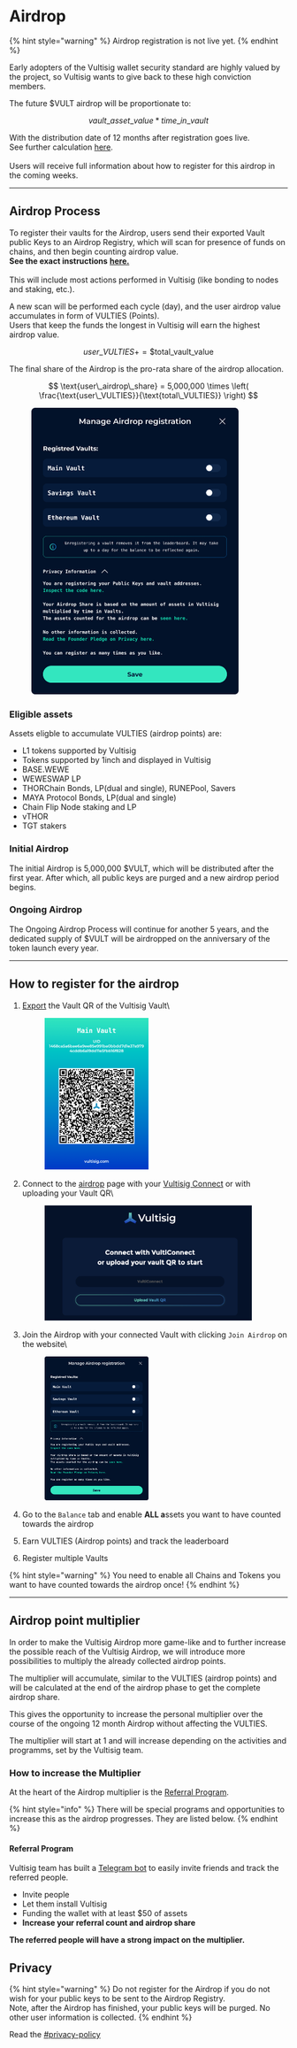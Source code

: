 # Airdrop

{% hint style="warning" %}
Airdrop registration is not live yet.
{% endhint %}

Early adopters of the Vultisig wallet security standard are highly valued by the project, so Vultisig wants to give back to these high conviction members.

The future $VULT airdrop will be proportionate to:

$$
vault\_asset\_value*time\_in\_vault
$$

With the distribution date of 12 months after registration goes live.\
See further calculation [here](airdrop.md#airdrop-process).\
\
Users will receive full information about how to register for this airdrop in the coming weeks.

***

## Airdrop Process

To register their vaults for the Airdrop, users send their exported Vault public Keys to an Airdrop Registry, which will scan for presence of funds on chains, and then begin counting airdrop value.\
**See the exact instructions** [**here.**](airdrop.md#how-to-register-for-the-airdrop)\
\
This will include most actions performed in Vultisig (like bonding to nodes and staking, etc.).

A new scan will be performed each cycle (day), and the user airdrop value accumulates in form of VULTIES (Points).\
Users that keep the funds the longest in Vultisig will earn the highest airdrop value.

$$
user\_VULTIES += \$\text{total\_vault\_value}
$$

The final share of the Airdrop is the pro-rata share of the airdrop allocation.

$$
\text{user\_airdrop\_share} = 5,000,000 \times \left( \frac{\text{user\_VULTIES}}{\text{total\_VULTIES}} \right)
$$

<figure><img src="../.gitbook/assets/image (14).png" alt="" width="375"><figcaption></figcaption></figure>

### Eligible assets

Assets eligble to accumulate VULTIES (airdrop points) are:

* L1 tokens supported by Vultisig
* Tokens supported by 1inch and displayed in Vultisig
* BASE.WEWE
* WEWESWAP LP
* THORChain Bonds, LP(dual and single), RUNEPool, Savers
* MAYA Protocol Bonds, LP(dual and single)
* Chain Flip Node staking and LP
* vTHOR
* TGT stakers

### Initial Airdrop

The initial Airdrop is 5,000,000 $VULT, which will be distributed after the first year. After which, all public keys are purged and a new airdrop period begins.

### Ongoing Airdrop

The Ongoing Airdrop Process will continue for another 5 years, and the dedicated supply of $VULT will be airdropped on the anniversary of the token launch every year.

***

## How to register for the airdrop

1.  [Export](../vultisig-user-actions/managing-your-vault/vault-qr.md) the Vault QR of the Vultisig Vault\


    <figure><img src="../.gitbook/assets/VultisigQR-Main Vault-828 (1).png" alt="" width="188"><figcaption></figcaption></figure>
2.  Connect to the [airdrop](https://airdrop.vultisig.com/import) page with your [Vultisig Connect](broken-reference/) or with uploading your Vault QR\


    <figure><img src="../.gitbook/assets/image (11).png" alt="" width="375"><figcaption></figcaption></figure>
3.  Join the Airdrop with your connected Vault with clicking `Join Airdrop` on the website\


    <figure><img src="../.gitbook/assets/image (14).png" alt="" width="188"><figcaption></figcaption></figure>
4. Go to the `Balance` tab and enable **ALL a**ssets you want to have counted towards the airdrop
5. Earn VULTIES (Airdrop points) and track the leaderboard
6. Register multiple Vaults

{% hint style="warning" %}
You need to enable all Chains and Tokens you want to have counted towards the airdrop once!
{% endhint %}

***

## Airdrop point multiplier

In order to make the Vultisig Airdrop more game-like and to further increase the possible reach of the Vultisig Airdrop, we will introduce more possibilities to multiply the already collected airdrop points.

The multiplier will accumulate, similar to the VULTIES (airdrop points) and will be calculated at the end of the airdrop phase to get the complete airdrop share.

This gives the opportunity to increase the personal multiplier over the course of the ongoing 12 month Airdrop without affecting the VULTIES.

The multiplier will start at 1 and will increase depending on the activities and programms, set by the Vultisig team.

### How to increase the Multiplier

At the heart of the Airdrop multiplier is the [Referral Program](airdrop.md#referral-program).

{% hint style="info" %}
There will be special programs and opportunities to increase this as the airdrop progresses. They are listed below.
{% endhint %}

#### Referral Program

Vultisig team has built a [Telegram bot](../other/vultisig-bot.md) to easily invite friends and track the referred people.

* Invite people
* Let them install Vultisig
* Funding the wallet with at least $50 of assets
* **Increase your referral count and airdrop share**

**The referred people will have a strong impact on the multiplier.**

## Privacy

{% hint style="warning" %}
Do not register for the Airdrop if you do not wish for your public keys to be sent to the Airdrop Registry. \
Note, after the Airdrop has finished, your public keys will be purged. No other user information is collected.
{% endhint %}

Read the [#privacy-policy](../other/privacy.md#privacy-policy "mention")
